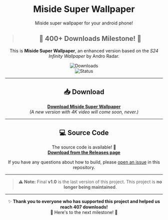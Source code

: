 
<h1 align="center">Miside Super Wallpaper</h1>

<p align="center">
  Miside super wallpaper for your android phone!
</p>

<div align="center">

> ## 🎉 **400+ Downloads Milestone!** 🎉

This is **Miside Super Wallpaper**, an enhanced version based on the *S24 Infinity Wallpaper* by Andro Radar.

![Downloads](https://img.shields.io/badge/Downloads-428-brightgreen)  
![Status](https://img.shields.io/badge/Status-Stable-brightgreen)

---

## 📥 Download

[**Download Miside Super Wallpaper**](https://www.mediafire.com/file/mg0lu4zs5suftv7/miside_super_wallpaper.apk/file)  
*(A new version with 4K video will come soon, never.)*

---

## 💻 Source Code

The source code is available! 🎉  
[**Download from the Releases page**](https://github.com/minhmc2007/Miside-Super-Wallpaper/releases/tag/V1.0.0-final)  

If you have any questions about how to build, please [open an issue](https://github.com/minhmc2007/Miside-Super-Wallpaper/issues) in this repository.

---

> **⚠️ Note:** Final **v1.0** is the last version of this project. This project is **no longer being maintained**.

---

✨ **Thank you to everyone who has supported this project and helped us reach 407 downloads!**  
🚀 Here's to the next milestone! 🚀

